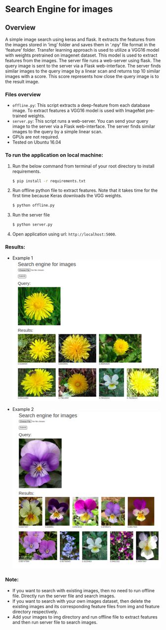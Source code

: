 # Search Engine for images


## Overview
A simple image search using keras and flask. It extracts the features from the
images stored in ‘img’ folder and saves them in ‘.npy’ file format in the ‘feature’ folder.
Transfer learning approach is used to utilize a VGG16 model with weights pretrained on
imagenet dataset. This model is used to extract features from the images. The server file
runs a web-server using flask. The query image is sent to the server via a Flask
web-interface. The server finds similar images to the query image by a linear scan and
returns top 10 similar images with a score. This score represents how close the query image
is to the result image.

### Files overview
- `offline.py`: This script extracts a deep-feature from each database image. To extract features a VGG16 model is used with ImageNet pre-trained weights.
- `server.py`: This script runs a web-server. You can send your query image to the server via a Flask web-interface. The server finds similar images to the query by a simple linear scan.
- GPUs are not required.
- Tested on Ubuntu 16.04


### To run the application on local machine:

1. Run the below command from terminal of your root directory to install requirements.

    ```sh
    $ pip install -r requirements.txt
    ```
1. Run offline python file to extract features. Note that it takes time for the first time because Keras downloads the VGG weights.

    ```sh
    $ python offline.py
    ```
1. Run the server file
    ```sh
    $ python server.py
    ```

1. Open application using url: `http://localhost:5000`.

### Results:
- Example 1
![alt text](https://github.com/Varun-08/image_search/blob/main/results/result1.png?raw=true)

- Example 2
![alt text](https://github.com/Varun-08/image_search/blob/main/results/result2.png?raw=true)


### Note:
- If you want to search with existing images, then no need to run offline file. Directly run the server file and search images.
- If you want to search with your own images dataset, then delete the existing images and its corresponding feature files from img and feature directory respectively.
- Add your images to img directory and run offline file to extract features and then run server file to search images.